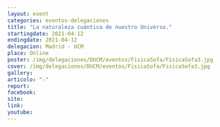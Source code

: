 ```yaml
---
layout: event
categories: eventos-delegaciones
title: "La naturaleza cuántica de nuestro Universo."
startingdate: 2021-04-12
endingdate: 2021-04-12
delegacion: Madrid - UCM
place: Online
poster: /img/delegaciones/DUCM/eventos/FisicaSofa/FisicaSofa3.jpg
cover: /img/delegaciones/DUCM/eventos/FisicaSofa/FisicaSofa3.jpg
gallery:
articolo: "-"
report:
facebook:
site:
link:
youtube:
---
```

